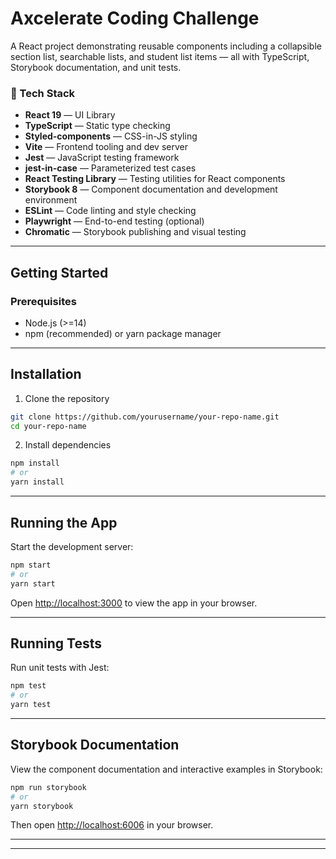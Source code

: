 # Axcelerate Coding Challenge

A React project demonstrating reusable components including a collapsible section list, searchable lists, and student list items — all with TypeScript, Storybook documentation, and unit tests.

### 🚀 Tech Stack

- **React 19** — UI Library
- **TypeScript** — Static type checking
- **Styled-components** — CSS-in-JS styling
- **Vite** — Frontend tooling and dev server
- **Jest** — JavaScript testing framework
- **jest-in-case** — Parameterized test cases
- **React Testing Library** — Testing utilities for React components
- **Storybook 8** — Component documentation and development environment
- **ESLint** — Code linting and style checking
- **Playwright** — End-to-end testing (optional)
- **Chromatic** — Storybook publishing and visual testing
---

## Getting Started

### Prerequisites

- Node.js (>=14)
- npm (recommended) or yarn package manager

---

## Installation

1. Clone the repository

```bash
git clone https://github.com/yourusername/your-repo-name.git
cd your-repo-name
```

2. Install dependencies

```bash
npm install
# or
yarn install
```

---

## Running the App

Start the development server:

```bash
npm start
# or
yarn start
```

Open [http://localhost:3000](http://localhost:3000) to view the app in your browser.

---

## Running Tests

Run unit tests with Jest:

```bash
npm test
# or
yarn test
```

---

## Storybook Documentation

View the component documentation and interactive examples in Storybook:

```bash
npm run storybook
# or
yarn storybook
```

Then open [http://localhost:6006](http://localhost:6006) in your browser.

---
---
